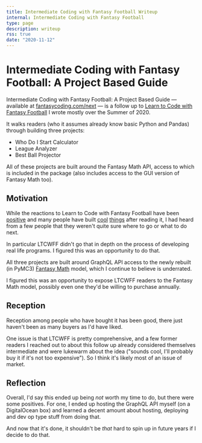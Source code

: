 ```yaml
---
title: Intermediate Coding with Fantasy Football Writeup
internal: Intermediate Coding with Fantasy Football
type: page
description: writeup
rss: true
date: "2020-11-12"
---
```


# Intermediate Coding with Fantasy Football: A Project Based Guide
Intermediate Coding with Fantasy Football: A Project Based Guide — available
at [fantasycoding.com/next](https://fantasycoding.com/next) — is a follow up
to [Learn to Code with Fantasy Football](ltcwff) I wrote mostly over the Summer
of 2020.

It walks readers (who it assumes already know basic Python and Pandas) through
building three projects:
- Who Do I Start Calculator
- League Analyzer
- Best Ball Projector

All of these projects are built around the Fantasy Math API, access to which
is included in the package (also includes access to the GUI version of Fantasy
Math too).

## Motivation
While the reactions to Learn to Code with Fantasy Football have been
[positive](https://fantasycoding.com/testimonials) and many people have built
[cool](https://twitter.com/HottyMcPlotty/status/1282866113219457025)
[things](https://twitter.com/mfbanalytics/status/1286001348429910016) after
reading it, I had heard from a few people that they weren't quite sure where to
go or what to do next.

In particular LTCWFF didn't go that in depth on the process of developing real
life programs. I figured this was an opportunity to do that.

All three projects are built around GraphQL API access to the newly rebuilt (in
PyMC3) [Fantasy Math](fantasymath) model, which I continue to believe is underrated.

I figured this was an opportunity to expose LTCWFF readers to the Fantasy Math
model, possibly even one they'd be willing to purchase annually.

## Reception
Reception among people who have bought it has been good, there just haven't
been as many buyers as I'd have liked.

One issue is that LTCWFF is pretty comprehensive, and a few former readers I
reached out to about this follow up already considered themselves intermediate
and were lukewarm about the idea ("sounds cool, I'll probably buy it if it's
not too expensive"). So I think it's likely most of an issue of market.

## Reflection
Overall, I'd say this ended up being *not* worth my time to do, but there were
some positives. For one, I ended up hosting the GraphQL API myself (on a
DigitalOcean box) and learned a decent amount about hosting, deploying and dev
op type stuff from doing that.

And now that it's done, it shouldn't be *that* hard to spin up in future years
if I decide to do that.


